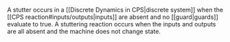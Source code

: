 A stutter occurs in a [[Discrete Dynamics in CPS|discrete system]] when the [[CPS reaction#inputs/outputs|inputs]] are absent and no [[guard|guards]] evaluate to true. A stuttering reaction occurs when the inputs and outputs are all absent and the machine does not change state.